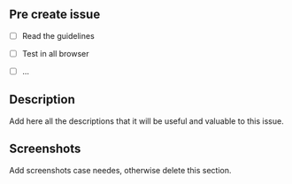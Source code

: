 ## Pre create issue

- [ ] Read the guidelines
- [ ] Test in all browser
- [ ] ...


## Description

Add here all the descriptions that it will be useful and valuable to this issue.

## Screenshots

Add screenshots case needes, otherwise delete this section.